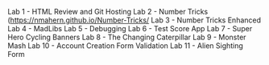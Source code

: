 Lab 1 - HTML Review and Git Hosting 
Lab 2 - Number Tricks (https://nmahern.github.io/Number-Tricks/
Lab 3 - Number Tricks Enhanced
Lab 4 - MadLibs
Lab 5 - Debugging
Lab 6 - Test Score App
Lab 7 - Super Hero Cycling Banners
Lab 8 - The Changing Caterpillar
Lab 9 - Monster Mash
Lab 10 - Account Creation Form Validation
Lab 11 - Alien Sighting Form
